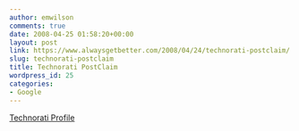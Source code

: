 ```yaml
---
author: emwilson
comments: true
date: 2008-04-25 01:58:20+00:00
layout: post
link: https://www.alwaysgetbetter.com/2008/04/24/technorati-postclaim/
slug: technorati-postclaim
title: Technorati PostClaim
wordpress_id: 25
categories:
- Google
---
```


[Technorati Profile](http://technorati.com/claim/39gcuzfeg5)
